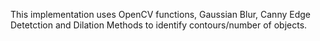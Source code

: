 This implementation uses OpenCV functions, Gaussian Blur, Canny Edge Detetction and Dilation Methods to identify contours/number of objects.
